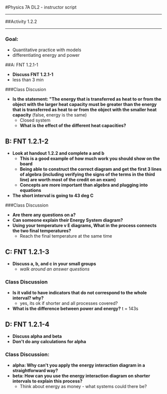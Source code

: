 #Physics 7A DL2 - instructor script

-----------------------

##Activity 1.2.2

-----------------------

### Goal:
* Quantitative practice with models
* differentiating energy and power


##A: FNT 1.2.1-1
* **Discuss FNT 1.2.1-1**
* less than 3 min

###Class Discusion
* **Is the statement: "The energy that is transferred as heat to or from the object with the larger
heat capacity must be greater than the energy that is transferred as heat to or from the object
with the smaller heat capacity** (false, energy is the same)
	* Closed system
	* **What is the effect of the different heat capacities?**

## B: FNT 1.2.1-2
* **Look at handout 1.2.2 and complete a and b**
	* **This is a good example of how much work you should show on the board**
	* **Being able to construct the correct diagram and get the first 3 lines of algebra
	(including verifying the signs of the terms in the third line) are worth most of the credit on an exam)**
	* **Concepts are more important than algebra and plugging into equations**
* **The short interval is going to 43 deg C**

###Class Discussion
* **Are there any questions on a?**
* **Can someone explain their Energy System diagram?**
* **Using your temperature v E diagrams, What in the process connects the two final temperatures?**
	* Reach the final temperature at the same time

## C: FNT 1.2.1-3
* **Discuss a, b, and c in your small groups**
	* *walk around an answer questions*

### Class Discussion
* **Is it valid to have indicators that do not correspond to the whole interval? why?**
	* yes, its ok if shorter and all processes covered?
* **What is the difference between power and energy?**
	t = 143s

## D: FNT 1.2.1-4
* **Discuss alpha and beta**
* **Don't do any calculations for alpha**

### Class Discussion:
* **alpha: Why can't you apply the energy interaction diagram in a straightforward way?**
* **beta: How can you use the energy interaction diagram on shorter intervals to explain this process?**
	* Think about energy as money - what systems could there be?
